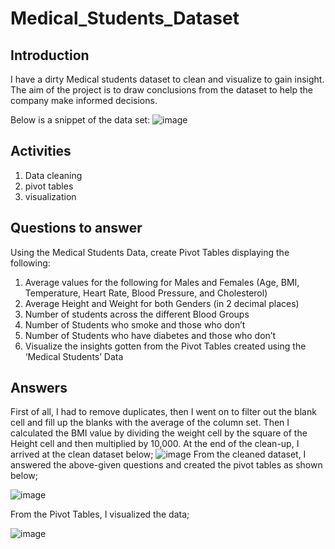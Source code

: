 # Medical_Students_Dataset

## Introduction ##
I have a dirty Medical students dataset to clean and visualize to gain insight.
The aim of the project is to draw conclusions from the dataset to help the company make informed decisions.

Below is a snippet of the data set:
![image](https://github.com/Omablu/Medical_Students_Dataset/assets/119351114/609d1baa-6c72-4862-bc46-b32e69b97d57)

## Activities ##
1. Data cleaning
2. pivot tables
3. visualization

## Questions to answer ##
Using the Medical Students Data, create Pivot Tables displaying the following:
1. Average values for the following for Males and Females (Age, BMI, Temperature, Heart Rate, Blood Pressure, and Cholesterol)
2. Average Height and Weight for both Genders (in 2 decimal places)
3. Number of students across the different Blood Groups
4. Number of Students who smoke and those who don’t
5. Number of Students who have diabetes and those who don’t
6. Visualize the insights gotten from the Pivot Tables created using the ‘Medical Students’ Data

 ## Answers ##   
First of all, I had to remove duplicates, then I went on to filter out the blank cell and fill up the blanks with the average of the column set.
Then I calculated the BMI value by dividing the weight cell by the square of the Height cell and then multiplied by 10,000.
At the end of the clean-up, I arrived at the clean dataset below;
![image](https://github.com/Omablu/Medical_Students_Dataset/assets/119351114/2453af01-324f-43b2-96e8-9dcb9d84ed7f)
From the cleaned dataset, I answered the above-given questions and created the pivot tables as shown below;

![image](https://github.com/Omablu/Medical_Students_Dataset/assets/119351114/2af95d1f-0aa5-4baf-9cfc-0d488b64d2a2)

From the Pivot Tables, I visualized the data;

![image](https://github.com/Omablu/Medical_Students_Dataset/assets/119351114/6ffdf9d0-1574-4811-801a-38cd24fd67c9)

